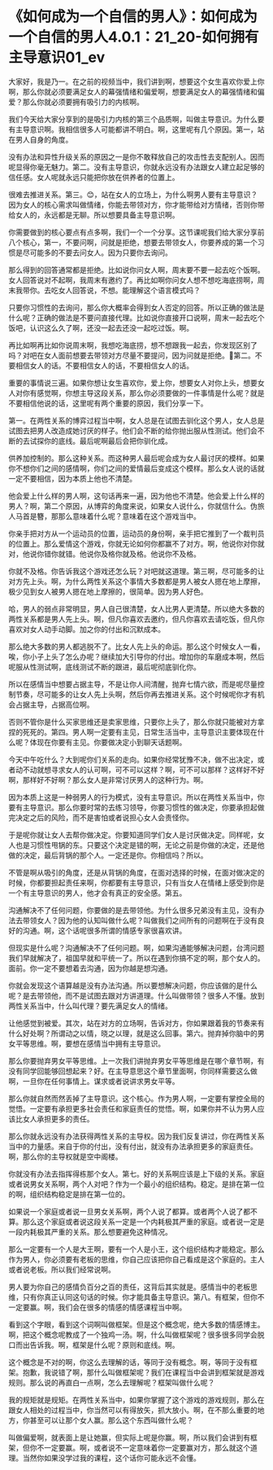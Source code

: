 # 《如何成为一个自信的男人》：如何成为一个自信的男人4.0.1：21_20-如何拥有主导意识01_ev

大家好，我是乃一。在之前的视频当中，我们讲到啊，想要这个女生喜欢你爱上你啊，那么你就必须要满足女人的幕强情绪和偏爱啊，想要满足女人的幕强情绪和偏爱？那么你就必须要拥有吸引力的内核啊。

我们今天给大家分享到的是吸引力内核的第三个品质啊，叫做主导意识。为什么要有主导意识啊。我相信很多人可能都讲不明白。啊，这里呢有几个原因。第一，站在男人自身的角度。

没有办法和异性升级关系的原因之一是你不敢释放自己的攻击性去支配别人。因而呢显得你毫无魅力。第二。没有主导意识，你就永远没有办法跟女人建立起足够的信任感。女人呢就永远只能把你放在供养者的位置上。

很难去推进关系。第三。😊，站在女人的立场上，为什么啊男人要有主导意识？因为女人的核心需求叫做情绪，你能去带领对方，你才能带给对方情绪，否则你带给女人的，永远都是无聊。所以想要具备主导意识啊。

你需要做到的核心要点有点多啊，我们一个一个分享。这节课呢我们给大家分享前八个核心，第一，不要问啊，问就是拒绝，想要去带领女人，你要养成的第一个习惯是尽可能多的不要去问女人。因为只要你去询问。

那么得到的回答通常都是拒绝。比如说你问女人啊，周末要不要一起去吃个饭啊。女人回答说对不起啊，我周末有邀约了。再比如啊你问女人想不想吃海底捞啊，周末我带你。去吃女人回答说，不想。能理解这个语言模式吗？

只要你习惯性的去询问，那么你大概率会得到女人否定的回答。所以正确的做法是什么呢？正确的做法是不要问直接代理。比如说你直接开口说啊，周末一起去吃个饭吧，认识这么久了啊，还没一起去还没一起吃过饭。啊。

再比如啊再比如你说周末啊，我想吃海底捞，想不想跟我一起去，你发现区别了吗？对吧在女人面前想要去带领对方尽量不要提问，因为问就是拒绝。🤧第二。不要相信女人的话。不要相信女人的话，不要相信女人的话。

重要的事情说三遍。如果你想让女生喜欢你，爱上你，想要女人对你上头，想要女人对你有感觉啊，你想主导这段关系，那么你必须要做的一件事情是什么呢？就是不要相信他说的话，这里呢有两个重要的原因，我们分享一下。

第一。在两性关系的博弈过程当中啊，女人总是在试图去驯化这个男人，女人总是试图去把男人改造成她讨厌的样子。他们会不断的给你抛出服从性测试。他们会不断的去试探你的底线。最后呢啊最后会把你驯化成。

供养加控制的。那么这种关系。而这种男人最后呢会成为女人最讨厌的模样。如果你不想你们之间的感情啊，你们之间的爱情最后变成这个模样。那么女人说的话就一定不要相信，因为本质上他也不清楚。

他会爱上什么样的男人啊，这句话再来一遍，因为他也不清楚。他会爱上什么样的男人？啊，第二个原因，从博弈的角度来说，如果女人说什么，你就信什么。伪旅人马首是簪，那那么意味着什么呢？意味着在这个游戏当中。

你亲手把对方从一个运动员的位置，运动员的身份啊，亲手把它推到了一个裁判员的位置上。那么爱情这个游戏，你就无论如何你都赢不了对方。啊，他说你对你就对，他说你错你就错。他说你及格你就及格。他说你不及格。

你就不及格。你告诉我这个游戏还怎么玩？对吧就这道理。第三啊，尽可能多的让对方先上头。啊，为什么两性关系这个事情大多数都是男人被女人摁在地上摩擦，极少见到女人被男人摁在地上摩擦的，很简单。因为男人好色。

哈，男人的弱点非常明显，男人自己很清楚，女人比男人更清楚。所以绝大多数的两性关系都是男人先上头。啊，但凡你喜欢去邀约，但凡你喜欢去请吃饭，但凡你喜欢对女人动手动脚。加之你的付出和沉默成本。

那么绝大多数的男人都逃脱不了。比女人先上头的命运。那么这个时候女人一看，唉，你小子上头了怎么办呢？继续加大引导你的付出。增加你的车磨成本啊，然后呢服从性测试啊，底线测试不断的跟进，最后呢彻底驯化你。

所以在感情当中想要占据主导，不是让你人间清醒，抛弃七情六欲，而是呢尽量控制节奏，尽可能多的让女人先上头啊，然后你再去推进关系。这个时候呢你才有机会占据主导，占据高位啊。

否则不管你是什么买家思维还是卖家思维，只要你上头了，那么你就只能被对方拿捏的死死的。第四。男人啊一定要有主见，日常生活当中，主导意识主要体现在什么呢？体现在你要有主见。你要做决定小到聊天话题啊。

今天中午吃什么？大到呢你们关系的走向。如果你经常犹豫不决，做不出决定，或者动不动就想寻求女人的认可啊，可不可以这样？啊，可不可以那样？这样好不好啊，那样好不好啊？那么女人是非常讨厌男人的这种行为。啊。

因为本质上这是一种弱男人的行为模式，没有主导意识。所以在两性关系当中，你要有主导意识。那么你要时常的去练习领导，你要习惯性的做决定，你要承担起做完决定之后的风险，而不是害怕或者说担心女人会责怪你。

于是呢你就让女人去帮你做决定。你要知道同学们女人是讨厌做决定。同样呢，女人也是习惯性甩锅的东。只要这个决定是错的啊，无论之前是你做的决定，还是他做的决定，最后背锅的那个人。一定还是你。你相信吗？所以。

不管是啊从吸引的角度，还是从背锅的角度，在面对选择的时候，在面对做决定的时候，你都要担起责任来啊，你都要有主导意识，只有当女人在情绪上感受到你是一个有主导意识的男人，他才会有真正的安全感。第五。

沟通解决不了任何问题，你要做的是去带领他。为什么很多兄弟没有主见，没有办法去带领女人？因为他的认知叫做什么呢？叫做我们之间所有的问题啊在于没有良好的沟通。啊，这个话呢很多所谓的情感专家很喜欢讲。

但现实是什么呢？沟通解决不了任何问题。啊，如果沟通能够解决问题，台湾问题我们早就解决了，祖国早就和平统一了。所以在遇到你搞不定的啊，那个女人的。面前。你一定不要想着去沟通，因为你越是想沟通。

你就会发现这个语算越是没有办法沟通。所以要想解决问题，你应该做的是什么呢？是去带领他，而不是试图去跟对方讲道理。什么叫做带领？很多人不懂。放到两性关系当中，什么叫代理？要先满足女人的情绪。

让他感觉到被爱。其次，站在对方的立场啊，告诉对方，你如果跟着我的节奏来有什么好处啊？所谓动之以情，晓之以理，就是这么回事。第六。抛弃掉你脑中的男女平等思维。啊，要想在感情当中拥有主导意识。

那么你要抛弃男女平等思维。上一次我们讲抛弃男女平等思维是在哪个章节啊，有没有同学回能够回想起来？好。在主导意思这个章节里面啊，你同样需要这么做啊，一旦你在任何事情上。谋求或者说讲求男女平等。

那么你就自然而然丢掉了主导意识。这个核心。作为男人啊，一定要有掌控全局的觉悟。一定要有承担更多社会责任和家庭责任的觉悟。啊，如果你并不认为男人应该比女人承担更多的责任。

那么你就永远没有办法获得两性关系的主导权。因为我们反复讲过，你在两性关系当中的力量感。来自于你的付出，没有付出，就没有办法承担更多的家庭责任。啊，那么你的主导权就是空中阁楼。

你就没有办法去指挥得栋那个女人。第七。好的关系啊应该是上下级的关系。家庭或者说男女关系啊，两个人对吧？作为一个最小的组织结构。稳定。是排在第一位的啊，组织结构稳定是排在第一位的。

如果说一个家庭或者说一旦男女关系啊，两个人说了都算。或者两个人说了都不算。那么这个家庭或者说这段关系一定是一个内耗极其严重的家庭。或者说一定是一段内耗极其严重的关系。那么想要避免这种情况。

那么一定要有一个人是大王啊，要有一个人是小王，这个组织结构才能稳定。那么作为男人，你必须要有老板的思维，你自己应该把你自己看成是这个家庭的。主人或者说老板。所以我们经常说啊。

男人要为你自己的感情负百分之百的责任，这背后其实就是。感情当中的老板思维，只有你真正认同这句话的时候。你才能具备主导意识。第八。有框架，但你不一定要赢。啊，我们会在很多的情感的情感课程当中啊。

看到这个字眼，看到这个词啊叫做框架。但是这个概念呢，绝大多数的情感博主。啊，把这个概念呢教成了一个独鸡一汤。啊，什么叫做框架呢？很多很多同学会脱口而出告诉我。啊，框架是什么呢？原则和底线。啊。

这个概念是不对的啊，你这么去理解的话，等同于没有概念。啊，等同于没有框架。抱歉，我说错了啊，那什么叫做框架呢？我们在课程当中会讲到框架就是游戏规则。那么说的再直白一点啊，怎么去理解呢？框架叫做什么呢？

我的规矩就是规矩。在两性关系当中，如果你掌握了这个游戏的游戏规则，那么在跟女人相处的过程当中，你当然可以有得放矢，抓大放小。啊，在不那么重要的地方，你甚至可以让那个女人赢。那么这个东西叫做什么呢？

叫做偏爱啊，就表面上是让她赢，但实际上呢是你赢。啊，所以我们会讲到有框架，但你不一定要赢。啊，或者说不一定意味着你一定要赢对方，那么就这个道理。当然你如果没学过我的课程，这个话你可能永远不会懂。

